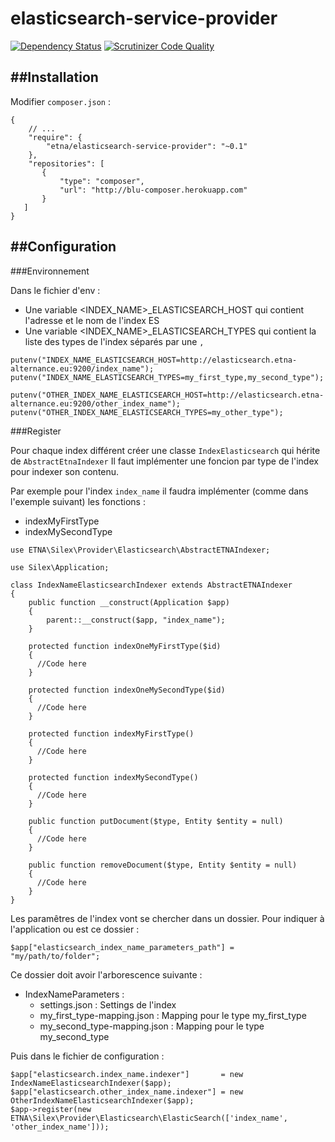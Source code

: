 elasticsearch-service-provider
==============================

[![Dependency Status](https://www.versioneye.com/user/projects/53dde6e68e78abc191000030/badge.svg)](https://www.versioneye.com/user/projects/53dde6e68e78abc191000030)
[![Scrutinizer Code Quality](https://scrutinizer-ci.com/g/etna-alternance/composer-elasticsearch-service-provider/badges/quality-score.png?b=master)](https://scrutinizer-ci.com/g/etna-alternance/composer-elasticsearch-service-provider/?branch=master)

##Installation
------------

Modifier `composer.json` :

```
{
    // ...
    "require": {
        "etna/elasticsearch-service-provider": "~0.1"
    },
    "repositories": [
       {
           "type": "composer",
           "url": "http://blu-composer.herokuapp.com"
       }
   ]
}
```
##Configuration
-------------

###Environnement

Dans le fichier d'env :

 - Une variable <INDEX_NAME>_ELASTICSEARCH_HOST qui contient l'adresse et le nom de l'index ES
 - Une variable <INDEX_NAME>_ELASTICSEARCH_TYPES qui contient la liste des types de l'index séparés par une `,`

```
putenv("INDEX_NAME_ELASTICSEARCH_HOST=http://elasticsearch.etna-alternance.eu:9200/index_name");
putenv("INDEX_NAME_ELASTICSEARCH_TYPES=my_first_type,my_second_type");

putenv("OTHER_INDEX_NAME_ELASTICSEARCH_HOST=http://elasticsearch.etna-alternance.eu:9200/other_index_name");
putenv("OTHER_INDEX_NAME_ELASTICSEARCH_TYPES=my_other_type");
```

###Register

Pour chaque index différent créer une classe `IndexElasticsearch` qui hérite de `AbstractEtnaIndexer`
Il faut implémenter une foncion par type de l'index pour indexer son contenu.

Par exemple pour l'index `index_name` il faudra implémenter (comme dans l'exemple suivant) les fonctions :
 - indexMyFirstType
 - indexMySecondType

```
use ETNA\Silex\Provider\Elasticsearch\AbstractETNAIndexer;

use Silex\Application;

class IndexNameElasticsearchIndexer extends AbstractETNAIndexer
{
    public function __construct(Application $app)
    {
        parent::__construct($app, "index_name");
    }

    protected function indexOneMyFirstType($id)
    {
      //Code here
    }

    protected function indexOneMySecondType($id)
    {
      //Code here
    }

    protected function indexMyFirstType()
    {
      //Code here
    }

    protected function indexMySecondType()
    {
      //Code here
    }

    public function putDocument($type, Entity $entity = null)
    {
      //Code here
    }

    public function removeDocument($type, Entity $entity = null)
    {
      //Code here
    }
}
```

Les paramêtres de l'index vont se chercher dans un dossier.
Pour indiquer à l'application ou est ce dossier :
```
$app["elasticsearch_index_name_parameters_path"] = "my/path/to/folder";
```

Ce dossier doit avoir l'arborescence suivante :
  - IndexNameParameters :
    - settings.json : Settings de l'index
    - my_first_type-mapping.json : Mapping pour le type my_first_type
    - my_second_type-mapping.json : Mapping pour le type my_second_type

Puis dans le fichier de configuration :

```
$app["elasticsearch.index_name.indexer"]       = new IndexNameElasticsearchIndexer($app);
$app["elasticsearch.other_index_name.indexer"] = new OtherIndexNameElasticsearchIndexer($app);
$app->register(new ETNA\Silex\Provider\Elasticsearch\ElasticSearch(['index_name', 'other_index_name']));
```
